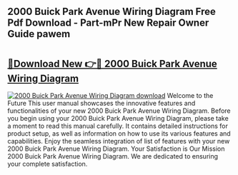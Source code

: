 ## 2000 Buick Park Avenue Wiring Diagram Free Pdf Download - Part-mPr New Repair Owner Guide pawem

# <h2><a href="http://dfovk33.blite.top/?on=2000+Buick+Park+Avenue+Wiring+Diagram">🔗Download New 👉🔴 2000 Buick Park Avenue Wiring Diagram</a></h2>

[![2000 Buick Park Avenue Wiring Diagram download](https://i.imgur.com/lujVjoI.png)](http://dfovk33.blite.top/?on=2000+Buick+Park+Avenue+Wiring+Diagram)
Welcome to the Future This user manual showcases the innovative features and functionalities of your new 2000 Buick Park Avenue Wiring Diagram. Before you begin using your 2000 Buick Park Avenue Wiring Diagram, please take a moment to read this manual carefully. It contains detailed instructions for product setup, as well as information on how to use its various features and capabilities. Enjoy the seamless integration of list of features with your new 2000 Buick Park Avenue Wiring Diagram. Your Satisfaction is Our Mission 2000 Buick Park Avenue Wiring Diagram. We are dedicated to ensuring your complete satisfaction.
